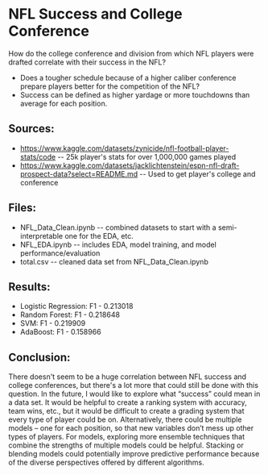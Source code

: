 # NFL Success and College Conference

How do the college conference and division from which NFL players were drafted correlate with their success in the NFL? 

- Does a tougher schedule because of a higher caliber conference prepare players better for the competition of the NFL?
- Success can be defined as higher yardage or more touchdowns than average for each position.

## Sources:
- https://www.kaggle.com/datasets/zynicide/nfl-football-player-stats/code -- 25k player's stats for over 1,000,000 games played
- https://www.kaggle.com/datasets/jacklichtenstein/espn-nfl-draft-prospect-data?select=README.md -- Used to get player's college and conference

## Files:
- NFL_Data_Clean.ipynb -- combined datasets to start with a semi-interpretable one for the EDA, etc.
- NFL_EDA.ipynb -- includes EDA, model training, and model performance/evaluation
- total.csv -- cleaned data set from NFL_Data_Clean.ipynb

## Results:
- Logistic Regression: F1 - 0.213018
- Random Forest: F1 - 0.218648
- SVM: F1 - 0.219909
- AdaBoost: F1 - 0.158966

## Conclusion:
There doesn't seem to be a huge correlation between NFL success and college conferences, but there's a lot more that could still be done with this question. In the future, I would like to explore what “success” could mean in a data set. It would be helpful to create a ranking system with accuracy, team wins, etc., but it would be difficult to create a grading system that every type of player could be on. Alternatively, there could be multiple models – one for each position, so that new variables don’t mess up other types of players. For models, exploring more ensemble techniques that combine the strengths of multiple models could be helpful. Stacking or blending models could potentially improve predictive performance because of the diverse perspectives offered by different algorithms.
